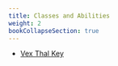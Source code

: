 ```yaml
---
title: Classes and Abilities
weight: 2
bookCollapseSection: true
---
```


- [Vex Thal Key](vt-key.md)